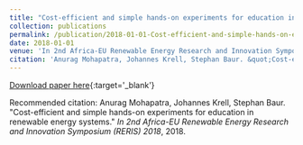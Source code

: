 ```yaml
---
title: "Cost-efficient and simple hands-on experiments for education in renewable energy systems"
collection: publications
permalink: /publication/2018-01-01-Cost-efficient-and-simple-hands-on-experiments-for
date: 2018-01-01
venue: 'In 2nd Africa-EU Renewable Energy Research and Innovation Symposium (RERIS) 2018'
citation: 'Anurag Mohapatra, Johannes Krell, Stephan Baur. &quot;Cost-efficient and simple hands-on experiments for education in renewable energy systems.&quot; <em>In 2nd Africa-EU Renewable Energy Research and Innovation Symposium (RERIS) 2018</em>, 2018.'
---
```


[Download paper here](#){:target='_blank'}

Recommended citation: Anurag Mohapatra, Johannes Krell, Stephan Baur. "Cost-efficient and simple hands-on experiments for education in renewable energy systems." <em>In 2nd Africa-EU Renewable Energy Research and Innovation Symposium (RERIS) 2018</em>, 2018.
